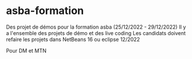 # asba-formation
Des projet de démos pour la formation asba (25/12/2022 - 29/12/2022)
Il y a l'ensemble des projets de démo et des live coding
Les candidats doivent refaire les projets dans NetBeans 16 ou eclipse 12/2022

Pour DM et MTN
